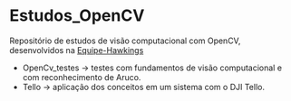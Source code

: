 # Estudos_OpenCV

Repositório de estudos de visão computacional com OpenCV, desenvolvidos na [Equipe-Hawkings](https://github.com/Equipe-Hawkings)
* OpenCv_testes -> testes com fundamentos de visão computacional e com reconhecimento de Aruco.
* Tello -> aplicação dos conceitos em um sistema com o DJI Tello.
